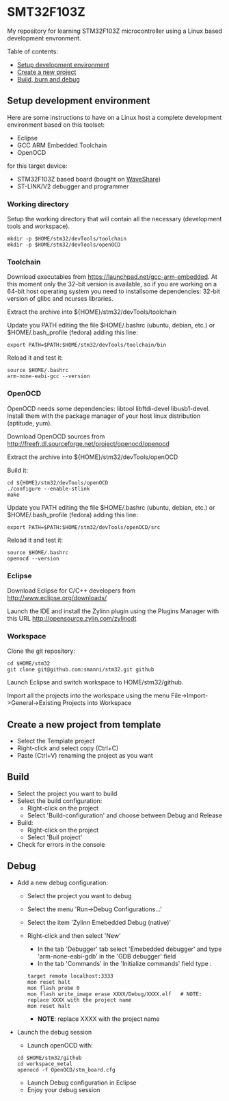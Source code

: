 SMT32F103Z
==========

My repository for learning STM32F103Z microcontroller using a Linux based development envronment.

Table of contents:

* [Setup development environment](#setup-development-environment)
* [Create a new project](#create-a-new-project-from-template)
* [Build, burn and debug](#build-burn-and-debug)


Setup development environment
-----------------------------

Here are some instructions to have on a Linux host a complete development environment based on this toolset:

* Eclipse
* GCC ARM Embedded Toolchain
* OpenOCD

for this target device:
* STM32F103Z based board (bought on [WaveShare](http://www.wvshare.com/column/STM32_DevelopmentBoard.htm#Open103Z))
* ST-LINK/V2 debugger and programmer 

### Working directory
Setup the working directory that will contain all the necessary (development tools and workspace).

  ```
  mkdir -p $HOME/stm32/devTools/toolchain
  mkdir -p $HOME/stm32/devTools/openOCD
  ```

### Toolchain
Download executables from https://launchpad.net/gcc-arm-embedded.
At this moment only the 32-bit version is available, so if you are working on a 64-bit host operating system you need 
to installsome dependencies: 32-bit version of glibc and ncurses libraries.

Extract the archive into ${HOME}/stm32/devTools/toolchain

Update you PATH editing the file $HOME/.bashrc (ubuntu, debian, etc.) or $HOME/.bash_profile (fedora) adding this line:

  ```
  export PATH=$PATH:$HOME/stm32/devTools/toolchain/bin
  ```
  
Reload it and test it:

  ```
  source $HOME/.bashrc
  arm-none-eabi-gcc --version
  ```

### OpenOCD
OpenOCD needs some dependencies: libtool libftdi-devel libusb1-devel. 
Install them with the package manager of your host linux distribution (aptitude, yum).

Download OpenOCD sources from http://freefr.dl.sourceforge.net/project/openocd/openocd

Extract the archive into ${HOME}/stm32/devTools/openOCD

Build it:
  ```
  cd ${HOME}/stm32/devTools/openOCD
  ./configure --enable-stlink
  make
  ```

Update you PATH editing the file $HOME/.bashrc (ubuntu, debian, etc.) or $HOME/.bash_profile (fedora) adding this line:

  ```
  export PATH=$PATH:$HOME/stm32/devTools/openOCD/src
  ```
  
Reload it and test it:

  ```
  source $HOME/.bashrc
  openocd --version
  ```

### Eclipse
Download Eclipse for C/C++ developers from http://www.eclipse.org/downloads/

Launch the IDE and install the Zylinn plugin using the Plugins Manager with this URL http://opensource.zylin.com/zylincdt

### Workspace
Clone the git repository:
  ```
  cd $HOME/stm32
  git clone git@github.com:smanni/stm32.git github 
  ```
  
Launch Eclipse and switch workspace to HOME/stm32/github.

Import all the projects into the workspace using the menu File->Import->General->Existing Projects into Workspace


Create a new project from template
----------------------------------
* Select the Template project
* Right-click and select copy (Ctrl+C)
* Paste (Ctrl+V) renaming the project as you want


Build
-----
* Select the project you want to build
* Select the build configuration:
  * Right-click on the project
  * Select 'Build-configuration' and choose between Debug and Release
* Build: 
  * Right-click on the project
  * Select 'Buil project'
* Check for errors in the console

Debug
-----
* Add a new debug configuration:
  * Select the project you want to debug
  * Select the menu 'Run->Debug Configurations...' 
  * Select the item 'Zylinn Emebedded Debug (native)'
  * Right-click and then select 'New'
    * In the tab 'Debugger' tab select 'Emebedded debugger' and type 'arm-none-eabi-gdb' in the 'GDB debugger' field
    * In the tab 'Commands' in the 'Initialize commands' field type :

    ```
    target remote localhost:3333
    mon reset halt 
    mon flash probe 0
    mon flash write_image erase XXXX/Debug/XXXX.elf   # NOTE: replace XXXX with the project name
    mon reset halt
    ```

    * __NOTE__: replace XXXX with the project name
    
* Launch the debug session
  * Launch openOCD with:
  
  ```
  cd $HOME/stm32/github
  cd workspace_metal
  openocd -f OpenOCD/stm_board.cfg 
  ```
  
  * Launch Debug configuration in Eclipse
  * Enjoy your debug session


